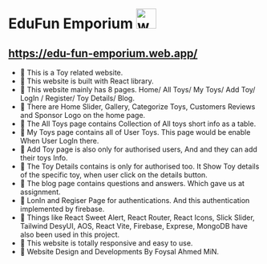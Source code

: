 # EduFun Emporium [<img src='https://cdn.jsdelivr.net/npm/simple-icons@3.0.1/icons/icloud.svg' alt='website' height='40'>](https://edu-fun-emporium.web.app/) 
## https://edu-fun-emporium.web.app/
 
- 📝 This is a Toy related website.
- 📝 This website is built with React library.
- 📝 This website mainly has 8 pages. Home/ All Toys/ My Toys/ Add Toy/ LogIn / Register/ Toy Details/ Blog.
- 📝 There are Home Slider, Gallery, Categorize Toys, Customers Reviews and Sponsor Logo on the home page.
- 📝 The All Toys page contains Collection of All toys short info as a table.
- 📝 My Toys page contains all of User Toys. This page would be enable When User LogIn there.
- 📝 Add Toy page is also only for authorised users, And and they can add their toys Info.
- 📝 The Toy Details contains is only for authorised too. It Show Toy details of the specific toy, when user click on the details button.
- 📝 The blog page contains questions and answers. Which gave us at assignment.
- 📝 LonIn and Regiser Page for authentications. And this authentication implemented by firebase.
- 📝 Things like React Sweet Alert, React Router, React Icons, Slick Slider, Tailwind DesyUI, AOS, React Vite, Firebase, Exprese, MongoDB have also been used in this project.
- 📝 This website is totally responsive and easy to use.
- 📝 Website Design and Developments By Foysal Ahmed MiN.
